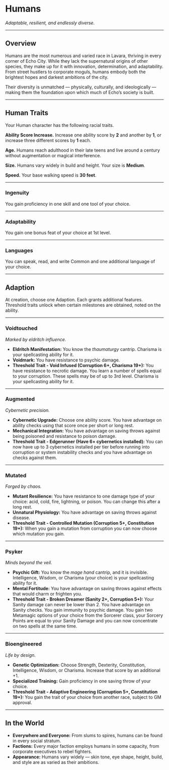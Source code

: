 # Humans
*Adaptable, resilient, and endlessly diverse.*

---

## Overview
Humans are the most numerous and varied race in Lavara, thriving in every corner of Echo City. While they lack the supernatural origins of other species, they make up for it with innovation, determination, and adaptability. From street hustlers to corporate moguls, humans embody both the brightest hopes and darkest ambitions of the city.

Their diversity is unmatched — physically, culturally, and ideologically — making them the foundation upon which much of Echo’s society is built.

---

## Human Traits
Your Human character has the following racial traits.

**Ability Score Increase.** Increase one ability score by **2** and another by **1**, or increase three different scores by **1** each.

**Age.** Humans reach adulthood in their late teens and live around a century without augmentation or magical interference.

**Size.** Humans vary widely in build and height. Your size is **Medium**.

**Speed.** Your base walking speed is **30 feet**.

---

### **Ingenuity**
You gain proficiency in one skill and one tool of your choice.

---

### **Adaptability**
You gain one bonus feat of your choice at 1st level.

---

### **Languages**
You can speak, read, and write Common and one additional language of your choice.

---

## Adaption
At creation, choose one Adaption. Each grants additional features. Threshold traits unlock when certain milestones are obtained, noted on the ability.

---

### **Voidtouched**
*Marked by eldritch influence.*  
- **Eldritch Manifestation:** You know the *thaumaturgy* cantrip. Charisma is your spellcasting ability for it.  
- **Voidmark:** You have resistance to psychic damage.
- **Threshold Trait - Void Infused (Corruption 6+, Charisma 19+):** You have resistance to necrotic damage. You learn a number of spells equal to your corruption. These spells may be of up to 3rd level. Charisma is your spellcasting ability for it.  

---

### **Augmented**
*Cybernetic precision.*  
- **Cybernetic Upgrade:** Choose one ability score. You have advantage on ability checks using that score once per short or long rest.  
- **Mechanical Integration:** You have advantage on saving throws against being poisoned and resistance to poison damage.
- **Threshold Trait - Edgerunner (Have 6+ cybernetics installed):** You can now have up to 3 cybernetics installed per tier before running into corruption or system instability checks and you have advantage on checks against them.  

---

### **Mutated**
*Forged by chaos.*  
- **Mutant Resilience:** You have resistance to one damage type of your choice: acid, cold, fire, lightning, or poison. You can change this after a long rest.  
- **Unnatural Physiology:** You have advantage on saving throws against disease.
- **Threshold Trait - Controlled Mutation (Corruption 5+, Constitution 19+):** When you gain a mutation from corruption you can now choose which mutation you gain.

---

### **Psyker**
*Minds beyond the veil.*  
- **Psychic Gift:** You know the *mage hand* cantrip, and it is invisible. Intelligence, Wisdom, or Charisma (your choice) is your spellcasting ability for it.  
- **Mental Fortitude:** You have advantage on saving throws against effects that would charm or frighten you.  
- **Threshold Trait - Broken Dreamer (Sanity 2+, Corruption 5+):** Your Sanity damage can never be lower than 2. You have advantage on Sanity checks. You gain immunity to psychic damage. You gain two Metamagic options of your choice from the Sorcerer class, your Sorcery Points are equal to your Sanity Damage and you can now concentrate on two spells at the same time.  

---

### **Bioengineered**
*Life by design.*  
- **Genetic Optimization:** Choose Strength, Dexterity, Constitution, Intelligence, Wisdom, or Charisma. Increase that score by an additional +1.  
- **Specialized Training:** Gain proficiency in one saving throw of your choice.  
- **Threshold Trait - Adaptive Engineering (Corruption 5+, Constitution 19+):** You gain the trait of your choice from another race, subject to GM approval.  

---

## In the World
- **Everywhere and Everyone:** From slums to spires, humans can be found in every social stratum.  
- **Factions:** Every major faction employs humans in some capacity, from corporate executives to rebel fighters.  
- **Appearance:** Humans vary widely — skin tone, eye shape, height, build, and style are as varied as their ambitions.

